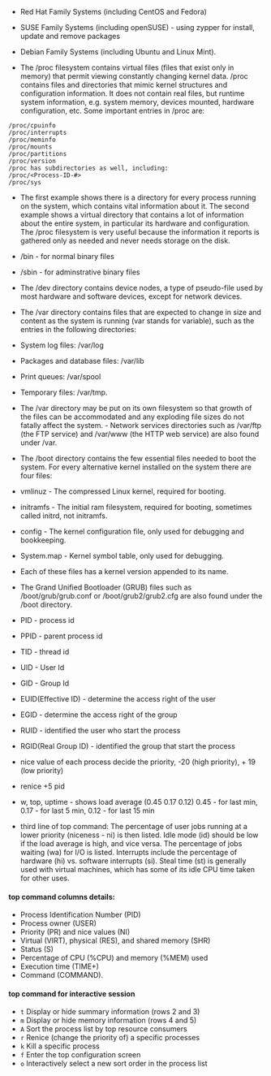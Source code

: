
- Red Hat Family Systems (including CentOS and Fedora)
- SUSE Family Systems (including openSUSE) - using zypper for install, update and remove packages
- Debian Family Systems (including Ubuntu and Linux Mint).

- The /proc filesystem contains virtual files (files that exist only in memory) that permit viewing constantly changing kernel data. /proc contains files and directories that mimic kernel structures and configuration information. It does not contain real files, but runtime system information, e.g. system memory, devices mounted, hardware configuration, etc. Some important entries in /proc are:

```
/proc/cpuinfo
/proc/interrupts
/proc/meminfo
/proc/mounts
/proc/partitions
/proc/version
/proc has subdirectories as well, including:
/proc/<Process-ID-#>
/proc/sys
```
- The first example shows there is a directory for every process running on the system, which contains vital information about it. The second example shows a virtual directory that contains a lot of information about the entire system, in particular its hardware and configuration. The /proc filesystem is very useful because the information it reports is gathered only as needed and never needs storage on the disk.


- /bin - for normal binary files
- /sbin - for adminstrative binary files

- The /dev directory contains device nodes, a type of pseudo-file used by most hardware and software devices, except for network devices. 

- The /var directory contains files that are expected to change in size and content as the system is running (var stands for variable), such as the entries in the following directories:

- System log files: /var/log
- Packages and database files: /var/lib
- Print queues: /var/spool
- Temporary files: /var/tmp.
- The /var directory may be put on its own filesystem so that growth of the files can be accommodated and any exploding  file sizes do not fatally affect the system. - Network services directories such as /var/ftp (the FTP service) and /var/www (the HTTP web service) are also found under /var.

- The /boot directory contains the few essential files needed to boot the system. For every alternative kernel installed on the system there are four files:

- vmlinuz - The compressed Linux kernel, required for booting.
- initramfs - The initial ram filesystem, required for booting, sometimes called initrd, not initramfs.
- config - The kernel configuration file, only used for debugging and bookkeeping.
- System.map - Kernel symbol table, only used for debugging.
- Each of these files has a kernel version appended to its name.

- The Grand Unified Bootloader (GRUB) files such as /boot/grub/grub.conf or /boot/grub2/grub2.cfg are also found under the /boot directory.

- PID - process id
- PPID - parent process id
- TID - thread id
- UID - User Id
- GID - Group Id 
- EUID(Effective ID) - determine the access right of the user
- EGID - determine the access right of the group
- RUID - identified the user who start the process
- RGID(Real Group ID) - identified the group that start the process

- nice value of each process decide the priority, -20 (high priority), + 19 (low priority)
- renice +5 pid

- w, top, uptime - shows load average (0.45 0.17 0.12) 0.45 - for last min, 0.17 - for last 5 min, 0.12 - for last 15 min
- third line of top command: The percentage of user jobs running at a lower priority (niceness - ni) is then listed. Idle mode (id) should be low if the load average is high, and vice versa. The percentage of jobs waiting (wa) for I/O is listed. Interrupts include the percentage of hardware (hi) vs. software interrupts (si). Steal time (st) is generally used with virtual machines, which has some of its idle CPU time taken for other uses.

#### top command columns details:

- Process Identification Number (PID)
- Process owner (USER)
- Priority (PR) and nice values (NI)
- Virtual (VIRT), physical (RES), and shared memory (SHR)
- Status (S)
- Percentage of CPU (%CPU) and memory (%MEM) used
- Execution time (TIME+)
- Command (COMMAND).
#### top command for interactive session
- `t`	Display or hide summary information (rows 2 and 3)
- `m`	Display or hide memory information (rows 4 and 5)
- `A`	Sort the process list by top resource consumers
- `r`	Renice (change the priority of) a specific processes
- `k`	Kill a specific process
- `f`	Enter the top configuration screen
- `o`	Interactively select a new sort order in the process list